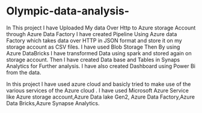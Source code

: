 # Olympic-data-analysis-
In This project I have Uploaded My data Over Http to Azure storage Account through Azure Data Factory 
I have created Pipeline Using Azure data Factory which takes data over HTTP in JSON format and store it on my storage account as CSV files.
I have used Blob Storage
Then By using Azure DataBricks I have transformed Data using spark and stored again on storage account.
Then I have created Data base and Tables in Synaps Analytics for Further analysis.
I have also created Dashboard using Power Bi from the data.











In this project I have used azure cloud and basicly tried to make use of the various services of the Azure cloud .
I have used Microsoft Azure Service like Azure storage account,Azure Data lake Gen2, Azure Data Factory,Azure Data Bricks,Azure Synapse Analytics.
 


